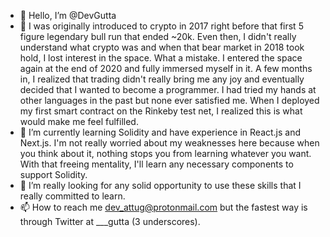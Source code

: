 - 👋 Hello, I’m @DevGutta
- 👀 I was originally introduced to crypto in 2017 right before that first 5 figure legendary bull run that ended ~20k. Even then, I didn't really understand what crypto was and when that bear market in 2018 took hold, I lost interest in the space. What a mistake. I entered the space again at the end of 2020 and fully immersed myself in it. A few months in, I realized that trading didn't really bring me any joy and eventually decided that I wanted to become a programmer. I had tried my hands at other languages in the past but none ever satisfied me. When I deployed my first smart contract on the Rinkeby test net, I realized this is what would make me feel fulfilled.
- 🌱 I’m currently learning Solidity and have experience in React.js and Next.js. I'm not really worried about my weaknesses here because when you think about it, nothing stops you from learning whatever you want. With that freeing mentality, I'll learn any necessary components to support Solidity. 
- 💞️ I’m really looking for any solid opportunity to use these skills that I really committed to learn. 
- 📫 How to reach me dev_attug@protonmail.com but the fastest way is through Twitter at ___gutta (3 underscores).

<!---
DevGutta/DevGutta is a ✨ special ✨ repository because its `README.md` (this file) appears on your GitHub profile.
You can click the Preview link to take a look at your changes.
--->
